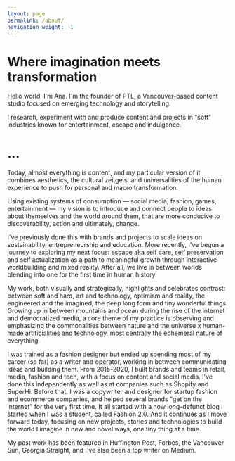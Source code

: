 ```yaml
---
layout: page
permalink: /about/
navigation_weight:  1
---
```


<h1>Where imagination meets transformation</h1>


Hello world, I'm Ana. I'm the founder of PTL, a Vancouver-based content studio focused on emerging technology and storytelling. 

I research, experiment with and produce content and projects in "soft" industries known for entertainment, escape and indulgence. 

<h1>...</h1>

Today, almost everything is content, and my particular version of it combines aesthetics, the cultural zeitgeist and universalities of the human experience to push for personal and macro transformation. 

Using existing systems of consumption — social media, fashion, games, entertainment — my vision is to introduce and connect people to ideas about themselves and the world around them, that are more conducive to discoverability, action and ultimately, change.

I've previously done this with brands and projects to scale ideas on sustainability, entrepreneurship and education. More recently, I've begun a journey to exploring my next focus: escape aka self care, self preservation and self actualization as a path to meaningful growth through interactive worldbuilding and mixed reality. After all, we live in between worlds blending into one for the first time in human history. 

My work, both visually and strategically, highlights and celebrates contrast: between soft and hard, art and technology, optimism and reality, the engineered and the imagined, the deep long form and tiny wonderful things. Growing up in between mountains and ocean during the rise of the internet and democratized media, a core theme of my practice is observing and emphasizing the commonalities between nature and the universe x human-made artificialities and technology, most centrally the ephemeral nature of everything. 

I was trained as a fashion designer but ended up spending most of my career (so far) as a writer and operator, working in between communicating ideas and building them. From 2015-2020, I built brands and teams in retail, media, fashion and tech, with a focus on content and social media. I've done this independently as well as at companies such as Shopify and SuperHi. Before that, I was a copywriter and designer for startup fashion and ecommerce companies, and helped several brands "get on the internet" for the very first time. It all started with a now long-defunct blog I started when I was a student, called Fashion 2.0. And it continues as I move forward today, focusing on new projects, stories and technologies to build the world I imagine in new and novel ways, one tiny thing at a time.

My past work has been featured in Huffington Post, Forbes, the Vancouver Sun, Georgia Straight, and I've also been a top writer on Medium. 